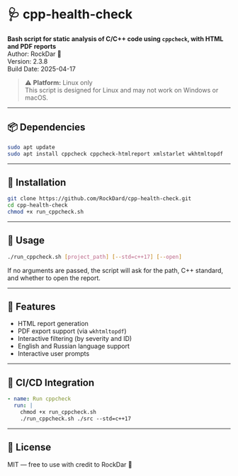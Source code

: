 # 🩺 cpp-health-check

**Bash script for static analysis of C/C++ code using `cppcheck`, with HTML and PDF reports**  
Author: RockDar 🫡  
Version: 2.3.8  
Build Date: 2025-04-17

> ⚠️ **Platform:** Linux only  
> This script is designed for Linux and may not work on Windows or macOS.

---

## 📦 Dependencies

```bash
sudo apt update
sudo apt install cppcheck cppcheck-htmlreport xmlstarlet wkhtmltopdf
```

---

## 📁 Installation

```bash
git clone https://github.com/RockDard/cpp-health-check.git
cd cpp-health-check
chmod +x run_cppcheck.sh
```

---

## 🚀 Usage

```bash
./run_cppcheck.sh [project_path] [--std=c++17] [--open]
```

If no arguments are passed, the script will ask for the path, C++ standard, and whether to open the report.

---

## 🧪 Features

- HTML report generation
- PDF export support (via `wkhtmltopdf`)
- Interactive filtering (by severity and ID)
- English and Russian language support
- Interactive user prompts

---

## 🔧 CI/CD Integration

```yaml
- name: Run cppcheck
  run: |
    chmod +x run_cppcheck.sh
    ./run_cppcheck.sh ./src --std=c++17
```

---

## 📄 License

MIT — free to use with credit to RockDar 🫡
